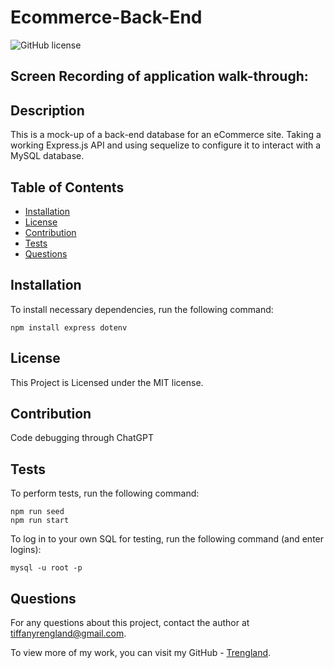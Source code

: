# Ecommerce-Back-End
![GitHub license](https://img.shields.io/badge/license-MIT-blue.svg)

## Screen Recording of application walk-through:



## Description

This is a mock-up of a back-end database for an eCommerce site. Taking a working Express.js API and using sequelize to configure it to interact with a MySQL database.


## Table of Contents

* [Installation](#installation)
* [License](#license)
* [Contribution](#contribution)
* [Tests](#tests)
* [Questions](#questions)


## Installation

To install necessary dependencies, run the following command: 

```
npm install express dotenv

```


## License
    
This Project is Licensed under the MIT license.


## Contribution

Code debugging through ChatGPT


## Tests

To perform tests, run the following command:

```
npm run seed
npm run start
```
To log in to your own SQL for testing, run the following command (and enter logins):

```
mysql -u root -p
```

## Questions

For any questions about this project, contact the author at tiffanyrengland@gmail.com. 

To view more of my work, you can visit my GitHub - [Trengland](https://www.github.com/Trengland/).
